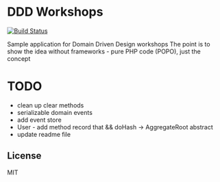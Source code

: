 # DDD Workshops

[![Build Status](https://travis-ci.org/tswiackiewicz/ddd-workshops.png?branch=master)](https://travis-ci.org/tswiackiewicz/ddd-workshops)

Sample application for Domain Driven Design workshops
The point is to show the idea without frameworks - pure PHP code (POPO), just the concept 

# TODO

* clean up clear methods
* serializable domain events
* add event store
* User - add method record that && doHash -> AggregateRoot abstract
* update readme file

## License

MIT


